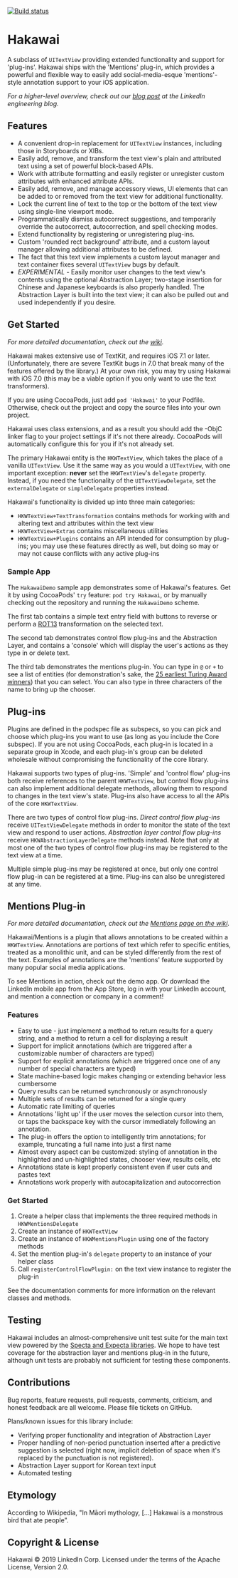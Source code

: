 [![Build status](https://dev.azure.com/jmkk/Hakawai/_apis/build/status/Hakawai-CI)](https://dev.azure.com/jmkk/Hakawai/_build/latest?definitionId=4)

Hakawai
=======

A subclass of ``UITextView`` providing extended functionality and support for 'plug-ins'. Hakawai ships with the 'Mentions' plug-in, which provides a powerful and flexible way to easily add social-media-esque 'mentions'-style annotation support to your iOS application.

*For a higher-level overview, check out our [blog post](http://engineering.linkedin.com/ios/introducing-hakawai-powerful-mentions-enabled-text-view-ios) at the LinkedIn engineering blog.*


Features
--------

- A convenient drop-in replacement for ``UITextView`` instances, including those in Storyboards or XIBs.
- Easily add, remove, and transform the text view's plain and attributed text using a set of powerful block-based APIs.
- Work with attribute formatting and easily register or unregister custom attributes with enhanced attribute APIs.
- Easily add, remove, and manage accessory views, UI elements that can be added to or removed from the text view for additional functionality.
- Lock the current line of text to the top or the bottom of the text view using single-line viewport mode.
- Programmatically dismiss autocorrect suggestions, and temporarily override the autocorrect, autocorrection, and spell checking modes.
- Extend functionality by registering or unregistering plug-ins.
- Custom 'rounded rect background' attribute, and a custom layout manager allowing additional attributes to be defined.
- The fact that this text view implements a custom layout manager and text container fixes several ``UITextView`` bugs by default.
- *EXPERIMENTAL* - Easily monitor user changes to the text view's contents using the optional Abstraction Layer; two-stage insertion for Chinese and Japanese keyboards is also properly handled. The Abstraction Layer is built into the text view; it can also be pulled out and used independently if you desire.


Get Started
-----------

*For more detailed documentation, check out the [wiki](https://github.com/linkedin/Hakawai/wiki).*

Hakawai makes extensive use of TextKit, and requires iOS 7.1 or later. (Unfortunately, there are severe TextKit bugs in 7.0 that break many of the features offered by the library.) At your own risk, you may try using Hakawai with iOS 7.0 (this may be a viable option if you only want to use the text transformers).

If you are using CocoaPods, just add ``pod 'Hakawai'`` to your Podfile. Otherwise, check out the project and copy the source files into your own project.

Hakawai uses class extensions, and as a result you should add the -ObjC linker flag to your project settings if it's not there already. CocoaPods will automatically configure this for you if it's not already set.

The primary Hakawai entity is the ``HKWTextView``, which takes the place of a vanilla ``UITextView``. Use it the same way as you would a ``UITextView``, with one important exception: **never** set the ``HKWTextView``'s ``delegate`` property. Instead, if you need the functionality of the ``UITextViewDelegate``, set the ``externalDelegate`` or ``simpleDelegate`` properties instead.

Hakawai's functionality is divided up into three main categories:

- ``HKWTextView+TextTransformation`` contains methods for working with and altering text and attributes within the text view
- ``HKWTextView+Extras`` contains miscellaneous utilities
- ``HKWTextView+Plugins`` contains an API intended for consumption by plug-ins; you may use these features directly as well, but doing so may or may not cause conflicts with any active plug-ins


### Sample App

The ``HakawaiDemo`` sample app demonstrates some of Hakawai's features. Get it by using CocoaPods' ``try`` feature: ``pod try Hakawai``, or by manually checking out the repository and running the ``HakawaiDemo`` scheme.

The first tab contains a simple text entry field with buttons to reverse or perform a [ROT13](http://en.wikipedia.org/wiki/ROT13) transformation on the selected text.

The second tab demonstrates control flow plug-ins and the Abstraction Layer, and contains a 'console' which will display the user's actions as they type in or delete text.

The third tab demonstrates the mentions plug-in. You can type in ``@`` or ``+`` to see a list of entities (for demonstration's sake, the [25 earliest Turing Award winners](http://amturing.acm.org/byyear.cfm)) that you can select. You can also type in three characters of the name to bring up the chooser.


Plug-ins
--------

Plugins are defined in the podspec file as subspecs, so you can pick and choose which plug-ins you want to use (as long as you include the Core subspec). If you are not using CocoaPods, each plug-in is located in a separate group in Xcode, and each plug-in's group can be deleted wholesale without compromising the functionality of the core library.

Hakawai supports two types of plug-ins. 'Simple' and 'control flow' plug-ins both receive references to the parent ``HKWTextView``, but control flow plug-ins can also implement additional delegate methods, allowing them to respond to changes in the text view's state. Plug-ins also have access to all the APIs of the core ``HKWTextView``.

There are two types of control flow plug-ins. *Direct control flow plug-ins* receive ``UITextViewDelegate`` methods in order to monitor the state of the text view and respond to user actions. *Abstraction layer control flow plug-ins* receive ``HKWAbstractionLayerDelegate`` methods instead. Note that only at most one of the two types of control flow plug-ins may be registered to the text view at a time.

Multiple simple plug-ins may be registered at once, but only one control flow plug-in can be registered at a time. Plug-ins can also be unregistered at any time.


Mentions Plug-in
----------------

*For more detailed documentation, check out the [Mentions page on the wiki](https://github.com/linkedin/Hakawai/wiki/Mentions).*

Hakawai/Mentions is a plugin that allows annotations to be created within a ``HKWTextView``. Annotations are portions of text which refer to specific entities, treated as a monolithic unit, and can be styled differently from the rest of the text. Examples of annotations are the 'mentions' feature supported by many popular social media applications.

To see Mentions in action, check out the demo app. Or download the LinkedIn mobile app from the App Store, log in with your LinkedIn account, and mention a connection or company in a comment!


### Features

- Easy to use - just implement a method to return results for a query string, and a method to return a cell for displaying a result
- Support for implicit annotations (which are triggered after a customizable number of characters are typed)
- Support for explicit annotations (which are triggered once one of any number of special characters are typed)
- State machine-based logic makes changing or extending behavior less cumbersome
- Query results can be returned synchronously or asynchronously
- Multiple sets of results can be returned for a single query
- Automatic rate limiting of queries
- Annotations 'light up' if the user moves the selection cursor into them, or taps the backspace key with the cursor immediately following an annotation.
- The plug-in offers the option to intelligently trim annotations; for example, truncating a full name into just a first name
- Almost every aspect can be customized: styling of annotation in the highlighted and un-highlighted states, chooser view, results cells, etc
- Annotations state is kept properly consistent even if user cuts and pastes text
- Annotations work properly with autocapitalization and autocorrection


### Get Started

1. Create a helper class that implements the three required methods in ``HKWMentionsDelegate``
2. Create an instance of ``HKWTextView``
3. Create an instance of ``HKWMentionsPlugin`` using one of the factory methods
4. Set the mention plug-in's ``delegate`` property to an instance of your helper class
5. Call ``registerControlFlowPlugin:`` on the text view instance to register the plug-in

See the documentation comments for more information on the relevant classes and methods.


Testing
-------

Hakawai includes an almost-comprehensive unit test suite for the main text view powered by the [Specta and Expecta libraries](https://github.com/specta/specta). We hope to have test coverage for the abstraction layer and mentions plug-in in the future, although unit tests are probably not sufficient for testing these components. 


Contributions
-------------

Bug reports, feature requests, pull requests, comments, criticism, and honest feedback are all welcome. Please file tickets on GitHub.

Plans/known issues for this library include:

- Verifying proper functionality and integration of Abstraction Layer
- Proper handling of non-period punctuation inserted after a predictive suggestion is selected (right now, implicit deletion of space when it's replaced by the punctuation is not registered).
- Abstraction Layer support for Korean text input
- Automated testing


Etymology
---------

According to Wikipedia, "In Māori mythology, [...] Hakawai is a monstrous bird that ate people".


Copyright & License
-------------------

Hakawai © 2019 LinkedIn Corp. Licensed under the terms of the Apache License, Version 2.0.
